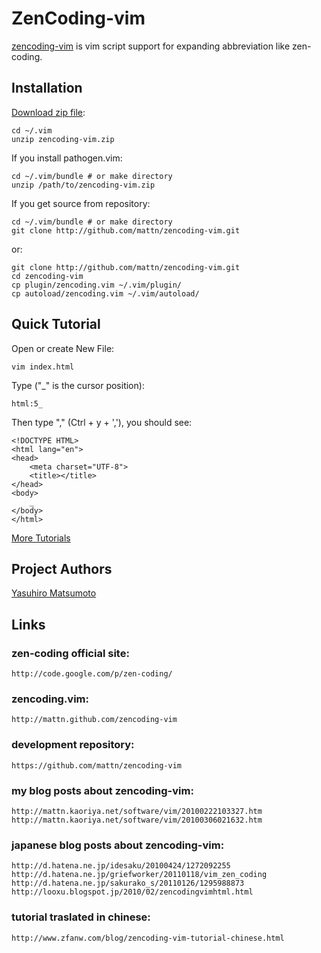 # ZenCoding-vim

[zencoding-vim](http://mattn.github.com/zencoding-vim) is vim script support for expanding abbreviation like zen-coding.

## Installation

[Download zip file](http://www.vim.org/scripts/script.php?script_id=2981):

    cd ~/.vim
    unzip zencoding-vim.zip

If you install pathogen.vim:

    cd ~/.vim/bundle # or make directory
    unzip /path/to/zencoding-vim.zip

If you get source from repository:

    cd ~/.vim/bundle # or make directory
    git clone http://github.com/mattn/zencoding-vim.git

or:

    git clone http://github.com/mattn/zencoding-vim.git
    cd zencoding-vim
    cp plugin/zencoding.vim ~/.vim/plugin/
    cp autoload/zencoding.vim ~/.vim/autoload/


## Quick Tutorial

Open or create New File:
    
    vim index.html

Type ("_" is the cursor position):

    html:5_

Then type "<c-y>," (Ctrl + y + ','), you should see:

    <!DOCTYPE HTML>
    <html lang="en">
    <head>
    	<meta charset="UTF-8">
    	<title></title>
    </head>
    <body>
    	_
    </body>
    </html>

[More Tutorials](https://raw.github.com/mattn/zencoding-vim/master/TUTORIAL)


## Project Authors

[Yasuhiro Matsumoto](http://mattn.kaoriya.net/)

## Links

### zen-coding official site:

    http://code.google.com/p/zen-coding/

### zencoding.vim:
    http://mattn.github.com/zencoding-vim

### development repository:
    https://github.com/mattn/zencoding-vim

### my blog posts about zencoding-vim:
    http://mattn.kaoriya.net/software/vim/20100222103327.htm
    http://mattn.kaoriya.net/software/vim/20100306021632.htm
  
### japanese blog posts about zencoding-vim:
    http://d.hatena.ne.jp/idesaku/20100424/1272092255
    http://d.hatena.ne.jp/griefworker/20110118/vim_zen_coding
    http://d.hatena.ne.jp/sakurako_s/20110126/1295988873
    http://looxu.blogspot.jp/2010/02/zencodingvimhtml.html

### tutorial traslated in chinese:
    http://www.zfanw.com/blog/zencoding-vim-tutorial-chinese.html
